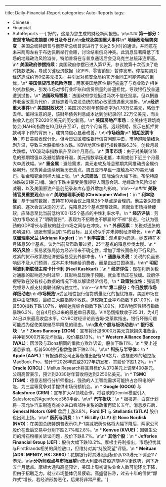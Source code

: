 ---
title: Daily-Financial-Report
categories: Auto-Reports
tags:
  - Chinese
  - Financial
  - AutoReports
---['好的，这是为您生成的财经新闻报告。\n\n### **第一部分：宏观市场动态摘要 (昨日及今日)**\n\n**全球及美国重大事件**\n*   **地缘政治局势突变**：美国总统特朗普与俄罗斯总统普京进行了长达2.5小时的通话，并同意在未来两周左右于布达佩斯举行会晤，讨论结束俄乌冲突。此消息显著降低了市场的地缘政治风险溢价。特朗普将在与普京通话后会见乌克兰总统泽连斯基。\n*   **美国政府停摆持续**：美国政府停摆已进入第17天，参议院第十次否决了临时拨款法案，导致关键经济数据（如PPI、零售销售）暂停发布。停摆每周对经济造成约150亿美元损失，并引发对核安全局约10万合同工可能停薪的担忧。\n*   **美国信贷市场风险浮现**：两家美国地区性银行披露了与商业欺诈相关的贷款损失，引发市场对银行业坏账和信贷质量的普遍担忧，导致银行股普遍遭到抛售。\n*   **法国政局暂稳**：法国政府惊险挺过两次不信任投票，但以搁置养老金改革为代价，这标志着马克龙总统的核心改革遭遇重大挫折。\n\n**经济重大事件**\n*   **美国财政状况**：美国2025财年预算赤字为1.78万亿美元，略低于去年。值得注意的是，该财年债务利息成本达到创纪录的1.22万亿美元，而关税收入也创下2020亿美元的历史新高。\n*   **美国房地产市场**：全美住宅建筑商协会(NAHB)指数在10月跃升至37，创六个月新高，远超预期，显示在抵押贷款利率下降的背景下，建筑商信心显著改善。\n\n**市场趋势**\n*   **短期股票市场**：昨日美股表现分化，但今日受区域性银行信贷问题冲击，市场避险情绪急剧升温，导致三大股指集体收跌。KBW地区性银行指数暴跌6.3%，创数月最大跌幅，VIX波动率指数飙升至四个月高点。\n*   **货币市场**：由于对美联储降息的预期增强以及避险情绪升温，美元指数承压走低，本周或创下近三个月最大单周跌幅。\n*   **重金属**：避险需求、美元走软及降息预期共同推动贵金属价格飙升。现货黄金连续刷新历史高点，周五亚市早盘一度触及4379美元/盎司。铂金和钯金同样大幅上涨。\n*   **大宗商品**：国际油价大幅下挫，布伦特原油跌破61美元/桶。油价下跌主要受美俄领导人同意会晤、地缘政治风险溢价减弱，以及美国原油产量创纪录和库存意外增加的影响。\n\n---\n### **美联储官员重要观点**\n\n*   **美联储理事沃勒 (Christopher Waller)**：\n    *   **利率路径**：基于当前数据，支持在10月会议上降息25个基点是合理的。他主张采取谨慎的、逐次会议决定的方式，先降息25个基点观察效果。若就业市场持续疲软，应降息至比当前低约100-125个基点的中性利率水平。\n    *   **经济评估**：劳动力市场发出了“明确警告”，表现为不招聘也不解雇的“不祥”状态。他认为强劲的GDP增长与疲软的就业市场之间存在冲突。\n    *   **外部因素**：关税对通胀的影响温和，通胀有望达到2%的目标，且关税似乎并未抑制经济增长。\n\n*   **美联储理事米兰 (Adriana Kugler)**：\n    *   **利率路径**：观点更为鸽派，她支持在本月降息50个基点，认为当前货币政策过紧，25个基点的降息步伐太慢。\n    *   **经济风险**：贸易紧张局势为经济带来不确定性，增加了增长面临的下行风险。过紧的货币政策使经济更容易受到外部冲击。\n    *   **通胀与关税**：关税的负面影响远不及人们预测，成本并未转嫁给消费者，而是由出口国承担。\n\n*   **明尼阿波利斯联储主席卡什卡利 (Neel Kashkari)**：\n    *   **经济评估**：现在判断关税对通胀的影响还为时过早，其影响显现晚于预期。就业市场正在放缓。政府停摆导致在没有核心数据的情况下难以解读经济信号。\n    *   **政策独立性**：强调两党领导人都支持美联储保持独立性。\n\n---\n### **第二部分：今日股票市场详细动态**\n\n**市场概览**\n受区域性银行信贷质量恶化的担忧拖累，美股市场在盘中由涨转跌，最终三大股指集体收跌。道琼斯工业平均指数下跌1.00%，标普500指数下跌1.07%，纳斯达克综合指数下跌1.00%。KBW地区性银行指数暴跌6.3%，创自4月份以来的最差单日表现。VIX恐慌指数收于25.31，为4月24日以来最高收盘水平。CNBC财经评论员吉姆·克莱默指出，银行坏账问题可能成为促使美联储尽早降息的理由。\n\n**焦点个股与板块动态**\n*   **银行板块**：\n    *   **Zions Bancorp (ZION)**：宣布将计提6000万美元贷款损失准备金，并冲销5000万美元坏账后，股价暴跌13%。\n    *   **Western Alliance Bancorp (WAL)**：因涉及与Zions相同的借款方欺诈诉讼，股价下跌11%。\n    *   受上述消息影响，标普500银行指数整体下跌2.1%。\n\n*   **科技与半导体**：\n    *   **Apple (AAPL)**：有报道称公司正筹备推出配备M6芯片、边框更窄的触控版MacBook Pro，预计于2026年底或2027年初发布。其股价下跌1.2%。\n    *   **Oracle (ORCL)**：Melius Research将其目标价从370美元上调至400美元。公司高管表示，预计到2030财年营收将达到2250亿美元。\n    *   **TSMC (TSM)**：德意志银行分析师指出，强劲的人工智能需求可能挤占台积电的产能，为三星等竞争对手提供市场份额机会。\n    *   **Google (GOOG)** 与 **Salesforce (CRM)**：宣布扩大AI领域合作，将谷歌的Gemini模型引入Salesforce的Agentforce360平台。\n\n*   **汽车板块**：\n    *   据报道，白宫计划将一项允许汽车制造商减少进口零部件关税的政策再延长五年。消息发布后，**General Motors (GM)** 盘后上涨3.8%，**Ford (F)** 与 **Stellantis (STLA)** 股价也出现上扬。\n\n*   **医药与消费**：\n    *   **Eli Lilly (LLY)** 和 **Novo Nordisk (NVO)**：在美国总统特朗普表示GLP-1类减肥药价格将大幅下降后，两家公司股价在盘后交易中分别下跌2.7%和2.8%。\n    *   **Kenvue (KVUE)**：因强生公司的滑石粉相关诉讼问题，股价下跌8.7%。\n\n*   **其他个股**：\n    *   **Jefferies Financial Group (JEF)**：股价大幅下跌10.2%。摩根士丹利指出，市场担忧其与FirstBrands相关的风险敞口，但维持对其“持股观望”评级。\n    *   **Meituan (ADR: MPNGY, HK: 3690)**：花旗银行将其港股目标价从133港元下调至117港元。\n\n**分析师观点与市场展望**\n澳大利亚科技股追随华尔街跌势，创下近五个月低点。摩根大通和高盛预计，美国上周初请失业金人数可能环比下降，但由于招聘乏力，就业市场整体仍显疲软。高盛警告称，过去十年的信贷“爆炸式”增长，若经济形势恶化，后果将非常严重。']